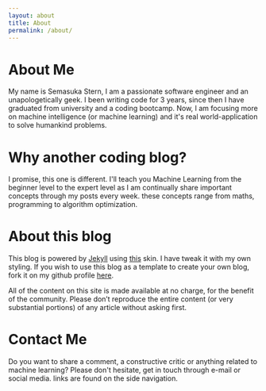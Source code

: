 ```yaml
---
layout: about
title: About
permalink: /about/
---
```

# About Me

My name is Semasuka Stern, I am a passionate software engineer and an unapologetically geek. I been writing code for 3 years, since then I have graduated from university and a coding bootcamp. Now, I am focusing more on machine intelligence (or machine learning) and it's real world-application to solve humankind problems.

# Why another coding blog?

I promise, this one is different. I'll teach you Machine Learning from the beginner level to the expert level as I am continually share important concepts through my posts every week. these concepts range from maths, programming to algorithm optimization.

# About this blog

This blog is powered by [Jekyll](https://jekyllrb.com
"Jekyll") using [this](https://github.com/mmistakes/jekyll-theme-basically-basic) skin. I have tweak it with my own styling. If you wish to use this blog as a template to create your own blog, fork it on my github profile [here](https://github.com/semasuka/blog).

All of the content on this site is made available at no charge, for the benefit of the community. Please don’t reproduce the entire content (or very substantial portions) of any article without asking first.

# Contact Me

Do you want to share a comment, a constructive critic or anything related to machine learning? Please don't hesitate, get in touch through e-mail or social media. links are found on the side navigation.
